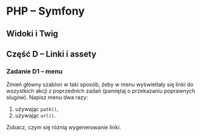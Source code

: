 # PHP &ndash; Symfony
## Widoki i Twig

## Część D &ndash; Linki i assety

### Zadanie D1 &ndash; menu
Zmień główny szablon w taki sposób, żeby w menu wyświetlały się linki do wszystkich akcji z poprzednich zadań (pamiętaj o przekazaniu poprawnych slugów). Napisz menu dwa razy:
  1. używając `path()`,
  2. używając `url()`.

Zobacz, czym się różnią wygenerowanie linki.


<!-- Links -->
[forking]: https://guides.github.com/activities/forking/
[ref-clone]: http://gitref.org/creating/#clone
[ref-commit]: http://gitref.org/basic/#commit
[ref-push]: http://gitref.org/remotes/#push
[pull-request]: https://help.github.com/articles/creating-a-pull-request
